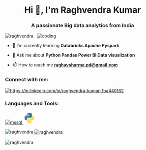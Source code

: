 <h1 align="center">Hi 👋, I'm Raghvendra Kumar</h1>
<h3 align="center">A passionate Big data analytics from India</h3>
<img align="right" alt="coding" width="400" src="https://miro.medium.com/v2/resize:fit:1400/0*NgUtI3tYLhuq5Vy0.gif">

<p align="left"> <img src="https://komarev.com/ghpvc/?username=raghvendra&label=Profile%20views&color=0e75b6&style=flat" alt="raghvendra" /> </p>

- 🌱 I’m currently learning **Databricks Apache Pyspark**

- 💬 Ask me about **Python Pandas Power BI Data visualization**

- 📫 How to reach me **raghavsharma.pd@gmail.com**

<h3 align="left">Connect with me:</h3>
<p align="left">
<a href="https://linkedin.com/in/https://in.linkedin.com/in/raghvendra-kumar-1ba440182" target="blank"><img align="center" src="https://raw.githubusercontent.com/rahuldkjain/github-profile-readme-generator/master/src/images/icons/Social/linked-in-alt.svg" alt="https://in.linkedin.com/in/raghvendra-kumar-1ba440182" height="30" width="40" /></a>
</p>

<h3 align="left">Languages and Tools:</h3>
<p align="left"> <a href="https://www.microsoft.com/en-us/sql-server" target="_blank" rel="noreferrer"> <img src="https://www.svgrepo.com/show/303229/microsoft-sql-server-logo.svg" alt="mssql" width="40" height="40"/> </a> <a href="https://www.python.org" target="_blank" rel="noreferrer"> <img src="https://raw.githubusercontent.com/devicons/devicon/master/icons/python/python-original.svg" alt="python" width="40" height="40"/> </a> </p>

<p><img align="left" src="https://github-readme-stats.vercel.app/api/top-langs?username=raghvendra&show_icons=true&locale=en&layout=compact" alt="raghvendra" /></p>

<p>&nbsp;<img align="center" src="https://github-readme-stats.vercel.app/api?username=raghvendra&show_icons=true&locale=en" alt="raghvendra" /></p>

<p><img align="center" src="https://github-readme-streak-stats.herokuapp.com/?user=raghvendra&" alt="raghvendra" /></p>
